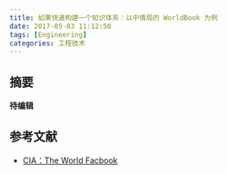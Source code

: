 ```yaml
---
title: 如果快速构建一个知识体系：以中情局的 WorldBook 为例
date: 2017-05-03 11:12:50
tags: [Engineering]
categories: 工程技术
---
```

## 摘要
**待编辑**

<!--more-->

## 参考文献
- [CIA：The World Facbook](https://www.cia.gov/library/publications/resources/the-world-factbook/geos/ch.html)
